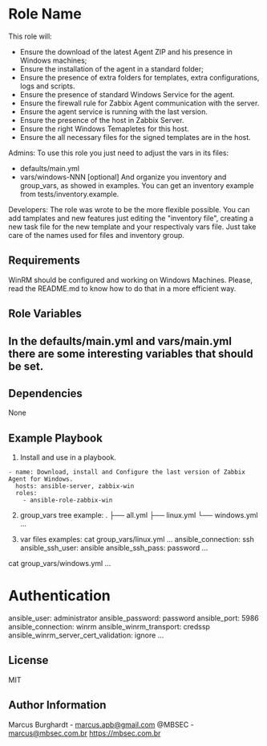 Role Name
=========

This role will:
- Ensure the download of the latest Agent ZIP and his presence in Windows machines;
- Ensure the installation of the agent in a standard folder;
- Ensure the presence of extra folders for templates, extra configurations, logs and scripts.
- Ensure the presence of standard Windows Service for the agent.
- Ensure the firewall rule for Zabbix Agent communication with the server.
- Ensure the agent service is running with the last version.
- Ensure the presence of the host in Zabbix Server.
- Ensure the right Windows Temapletes for this host.
- Ensure the all necessary files for the signed templates are in the host.

Admins:
To use this role you just need to adjust the vars in its files:
- defaults/main.yml
- vars/windows-NNN [optional]
And organize you inventory and group_vars, as showed in examples.
You can get an inventory example from tests/inventory.example.

Developers:
The role was wrote to be the more flexible possible. You can add tamplates and new features just editing
the "inventory file", creating a new task file for the new template and your respectivaly vars file.
Just take care of the names used for files and inventory group.

Requirements
------------

WinRM should be configured and working on Windows Machines.
Please, read the README.md to know how to do that in a more efficient way.

Role Variables
--------------

In the defaults/main.yml and vars/main.yml there are some interesting variables that should be set.
- 

Dependencies
------------

None

Example Playbook
----------------

1) Install and use in a playbook.

```
- name: Download, install and Configure the last version of Zabbix Agent for Windows.
  hosts: ansible-server, zabbix-win
  roles:
    - ansible-role-zabbix-win

```

2) group_vars tree example:
.
├── all.yml
├── linux.yml
└── windows.yml
...

3) var files examples:
cat group_vars/linux.yml
...
ansible_connection: ssh
ansible_ssh_user: ansible
ansible_ssh_pass: password
...

cat group_vars/windows.yml
...
# Authentication
ansible_user: administrator
ansible_password: password
ansible_port: 5986
ansible_connection: winrm
ansible_winrm_transport: credssp
ansible_winrm_server_cert_validation: ignore
...

License
-------

MIT

Author Information
------------------

Marcus Burghardt - marcus.apb@gmail.com
@MBSEC - marcus@mbsec.com.br
https://mbsec.com.br

